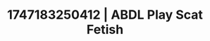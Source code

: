 ---
categories:
- Vore fantasy
- Babysitter scenario
- Erotic art direction
- Back arch
- Hog tying
image: /assets/images/1747183250412.jpeg
layout: post
seo:
  description: Featured content with exclusive Scat Fetish, ABDL Play. HD images available.
  keywords: Scat Fetish, ABDL Play
  og_image: /assets/images/1747183250412.jpeg
  schema_type: VisualArtwork
tags:
- ABDL Play
- Scat Fetish
- '#1747183250412'
title: 1747183250412 | ABDL Play Scat Fetish
---